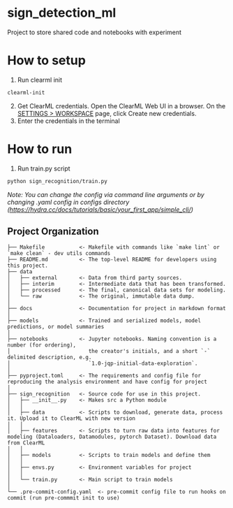 sign_detection_ml
==============================

Project to store shared code and notebooks with experiment

# How to setup

1) Run clearml init
```bash
clearml-init
```
2) Get ClearML credentials. Open the ClearML Web UI in a browser. 
On the [SETTINGS > WORKSPACE](https://app.clear.ml/settings/workspace-configuration) page, click Create new credentials.
3) Enter the credentials in the terminal

# How to run

1) Run train.py script
```bash
python sign_recognition/train.py
```
*Note: You can change the config via command line arguments or by changing .yaml config in configs directory (https://hydra.cc/docs/tutorials/basic/your_first_app/simple_cli/)*

Project Organization
------------

    ├── Makefile           <- Makefile with commands like `make lint` or `make clean` - dev utils commands
    ├── README.md          <- The top-level README for developers using this project.
    ├── data
    │   ├── external       <- Data from third party sources.
    │   ├── interim        <- Intermediate data that has been transformed.
    │   ├── processed      <- The final, canonical data sets for modeling.
    │   └── raw            <- The original, immutable data dump.
    │
    ├── docs               <- Documentation for project in markdown format
    │
    ├── models             <- Trained and serialized models, model predictions, or model summaries
    │
    ├── notebooks          <- Jupyter notebooks. Naming convention is a number (for ordering),
    │                         the creator's initials, and a short `-` delimited description, e.g.
    │                         `1.0-jqp-initial-data-exploration`.
    │
    ├── pyproject.toml     <- The requirements and config file for reproducing the analysis environment and have config for project
    │
    ├── sign_recognition   <- Source code for use in this project.
    │   ├── __init__.py    <- Makes src a Python module
    │   │
    │   ├── data           <- Scripts to download, generate data, process it. Upload it to ClearML with new version
    │   │
    │   ├── features       <- Scripts to turn raw data into features for modeling (Dataloaders, Datamodules, pytorch Dataset). Download data from ClearML
    │   │
    │   ├── models         <- Scripts to train models and define them
    │   │
    │   ├── envs.py        <- Environment variables for project
    │   │
    │   └── train.py       <- Main script to train models
    │
    └── .pre-commit-config.yaml  <- pre-commit config file to run hooks on commit (run pre-commmit init to use)

